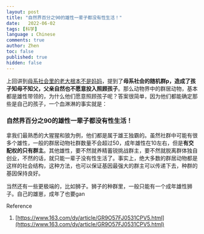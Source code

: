```yaml
---
layout: post
title: "自然界百分之90的雄性一辈子都没有性生活！"
date:   2022-06-02
tags: [科学]
language : Chinese
comments: true
author: Zhen
toc: false
published: true
hidden: false
---
```

上回讲到[母系社会里的老大根本不是妈妈](/母系社会里的老大根本不是妈妈)，提到了**母系社会的随机群p，造成了孩子知母不知父，父亲自然也不愿意投入照顾孩子**。那么动物界中的群居动物，基本都是雄性带领的，为什么他们愿意照顾孩子呢？答案很简单，因为他们都能确定那些是自己的孩子，一个血淋淋的事实就是：

### 自然界百分之90的雄性一辈子都没有性生活！

拿我们最熟悉的大猩猩和狼为例，他们都是属于雄王独霸的。虽然社群中可能有很多个雄性，一般的群居动物社群数量不会超过50，成年雄性在10左右，但是**有交配权的只有群主**。其他雄性，要不然就养精蓄锐挑战群主，要不然就脱离群体独自创业，不然的话，就只能一辈子没有性生活了。事实上，绝大多数的群居动物都是这样的社会结构，这种方法，也可以保证基因最强大的群主可以传递下去，种群的基因保持良好。

当然还有一些更极端的，比如狮子。狮子的种群里，一般只能有一个成年雄性狮子。自己的雄崽，成年了也要gan


Reference
 1. [https://www.163.com/dy/article/GR9O57FJ0531CPV5.html](https://www.163.com/dy/article/GR9O57FJ0531CPV5.html)

<!--stackedit_data:
eyJoaXN0b3J5IjpbNDM4OTg5MjY0LC0xNjkyMzQ0MjgwLC0yMD
MxNzAxNTkzXX0=
-->